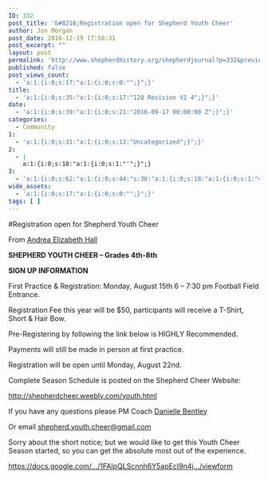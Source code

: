 ```yaml
---
ID: 332
post_title: '&#8216;Registration open for Shepherd Youth Cheer'
author: Jon Morgan
post_date: 2016-12-19 17:58:31
post_excerpt: ""
layout: post
permalink: 'http://www.shepherdhistory.org/shepherdjournal?p=332&preview=true&preview_id=332'
published: false
post_views_count:
  - 'a:1:{i:0;s:17:"a:1:{i:0;s:0:"";}";}'
title:
  - 'a:1:{i:0;s:35:"a:1:{i:0;s:17:"120 Revision V1 4";}";}'
date:
  - 'a:1:{i:0;s:39:"a:1:{i:0;s:21:"2016-09-17 00:00:00 Z";}";}'
categories:
  - Community
1:
  - 'a:1:{i:0;s:31:"a:1:{i:0;s:13:"Uncategorized";}";}'
2:
  - |
    a:1:{i:0;s:18:"a:1:{i:0;s:1:"'";}";}
3:
  - 'a:1:{i:0;s:62:"a:1:{i:0;s:44:"s:36:"a:1:{i:0;s:18:"a:1:{i:0;s:1:"4";}";}";";}";}'
wide_assets:
  - 'a:1:{i:0;s:17:"a:1:{i:0;s:0:"";}";}'
tags: [ ]
---
```

#Registration open for Shepherd Youth Cheer

From <a class="c6" href="https://www.google.com/url?q=https://www.facebook.com/shepherd.cheer?fref%3Dnf&amp;sa=D&amp;ust=1470959521912000&amp;usg=AFQjCNFULDZ8zPMVpBvrPQxtwotEAvdYxg">Andrea Elizabeth Hall</a>

<strong>SHEPHERD YOUTH CHEER – Grades 4th-8th</strong>

<strong>SIGN UP INFORMATION</strong>

First Practice &amp; Registration: Monday, August 15th 6 – 7:30 pm Football Field Entrance.

Registration Fee this year will be $50, participants will receive a T-Shirt, Short &amp; Hair Bow.

Pre-Registering by following the link below is HIGHLY Recommended.

Payments will still be made in person at first practice.

Registration will be open until Monday, August 22nd.

Complete Season Schedule is posted on the Shepherd Cheer Website:

<a class="c6" href="https://www.google.com/url?q=http://shepherdcheer.weebly.com/youth.html&amp;sa=D&amp;ust=1470959521916000&amp;usg=AFQjCNHG8CieaRecqqgI9MJneeB1W_nEOg">http://shepherdcheer.weebly.com/youth.html</a>

If you have any questions please PM Coach <a class="c6" href="https://www.google.com/url?q=https://www.facebook.com/dani.girl113&amp;sa=D&amp;ust=1470959521916000&amp;usg=AFQjCNGczeYNs7f4t73JrixGhhfLXFh4YA">Danielle Bentley</a>

Or email shepherd.youth.cheer@gmail.com

Sorry about the short notice; but we would like to get this Youth Cheer Season started, so you can get the absolute most out of the experience.

<a class="c6" href="https://www.google.com/url?q=https://docs.google.com/forms/d/e/1FAIpQLScnnh6Y5apEcI9n4jtPT870iCFwVxIYHiKS8V4eECGxeTyZsw/viewform&amp;sa=D&amp;ust=1470959521918000&amp;usg=AFQjCNF8KcLUorMPqLPf7xZfAMY1RJ5SBw">https://docs.google.com/…/1FAIpQLScnnh6Y5apEcI9n4j…/viewform</a>